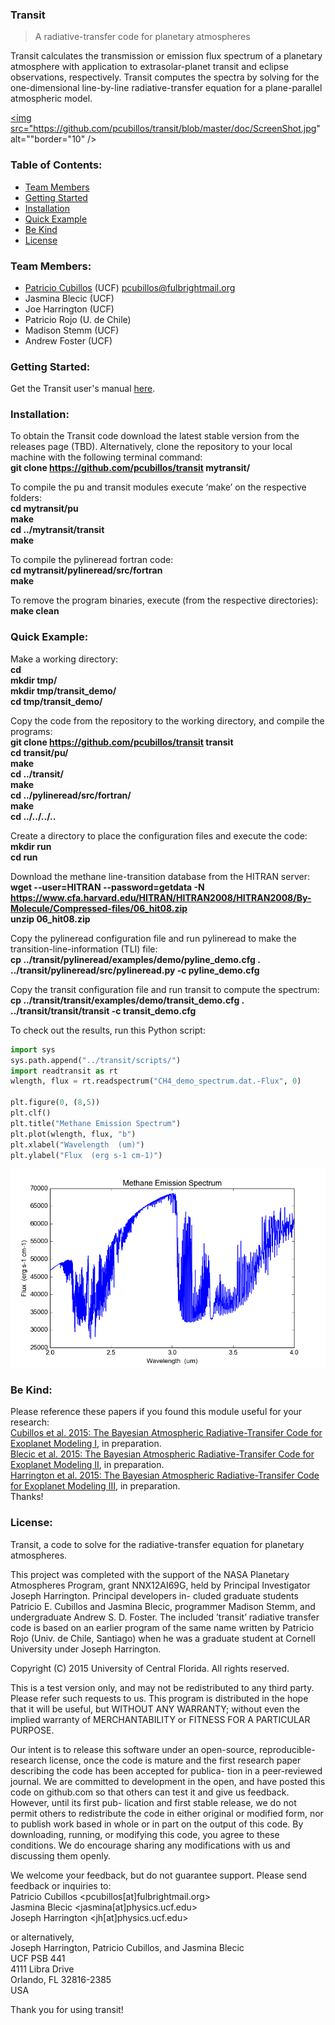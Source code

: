 ### Transit
>A radiative-transfer code for planetary atmospheres  

Transit calculates the transmission or emission flux spectrum of a planetary atmosphere with application to extrasolar-planet transit and eclipse observations, respectively. Transit computes the spectra by solving for the one-dimensional line-by-line radiative-transfer equation for a plane-parallel atmospheric model.  

<a href="https://www.youtube.com/watch?v=-GHBFHyeI14" target="_blank"><img src="https://github.com/pcubillos/transit/blob/master/doc/ScreenShot.jpg" 
alt=""border="10" /></a>

### Table of Contents:
* [Team Members](#team-members)
* [Getting Started](#getting-started)
* [Installation](#installation)
* [Quick Example](#quick-example)
* [Be Kind](#be-kind)
* [License](#license)

### Team Members:
* [Patricio Cubillos](https://github.com/pcubillos/) (UCF) <pcubillos@fulbrightmail.org>
* Jasmina Blecic (UCF)
* Joe Harrington (UCF)
* Patricio Rojo (U. de Chile)
* Madison Stemm (UCF)
* Andrew Foster (UCF)

### Getting Started:
Get the Transit user's manual [here](doc/transitUM.pdf).

### Installation:
To obtain the Transit code download the latest stable version from the releases page (TBD). Alternatively, clone the repository to your local machine with the following terminal command:  
**git clone https://github.com/pcubillos/transit mytransit/**  

To compile the pu and transit modules execute ‘make’ on the respective folders:  
**cd mytransit/pu**  
**make**  
**cd ../mytransit/transit**  
**make**  

To compile the pylineread fortran code:  
**cd mytransit/pylineread/src/fortran**  
**make**  

To remove the program binaries, execute (from the respective directories):  
**make clean**  


### Quick Example:

Make a working directory:  
**cd**  
**mkdir tmp/**  
**mkdir tmp/transit_demo/**  
**cd tmp/transit_demo/**  

Copy the code from the repository to the working directory, and compile the programs:  
**git clone https://github.com/pcubillos/transit transit**  
**cd transit/pu/**  
**make**  
**cd ../transit/**  
**make**  
**cd ../pylineread/src/fortran/**  
**make**  
**cd ../../../..**  

Create a directory to place the configuration files and execute the code:  
**mkdir run**  
**cd run**  

Download the methane line-transition database from the HITRAN server:  
**wget --user=HITRAN --password=getdata -N https://www.cfa.harvard.edu/HITRAN/HITRAN2008/HITRAN2008/By-Molecule/Compressed-files/06_hit08.zip**  
**unzip 06_hit08.zip**

Copy the pylineread configuration file and run pylineread to make the transition-line-information (TLI) file:  
**cp ../transit/pylineread/examples/demo/pyline_demo.cfg .**  
**../transit/pylineread/src/pylineread.py -c pyline_demo.cfg**

Copy the transit configuration file and run transit to compute the spectrum:  
**cp ../transit/transit/examples/demo/transit_demo.cfg .**  
**../transit/transit/transit -c transit_demo.cfg**

To check out the results, run this Python script:
```python
import sys
sys.path.append("../transit/scripts/")
import readtransit as rt
wlength, flux = rt.readspectrum("CH4_demo_spectrum.dat.-Flux", 0)

plt.figure(0, (8,5))
plt.clf()
plt.title("Methane Emission Spectrum")
plt.plot(wlength, flux, "b")
plt.xlabel("Wavelength  (um)")
plt.ylabel("Flux  (erg s-1 cm-1)")
```

<dl >
  <img src="doc/Methane_emission_spectra.png"   width="600">
</dl>


### Be Kind:
Please reference these papers if you found this module useful for your research:  
  [Cubillos et al. 2015: The Bayesian Atmospheric Radiative-Transifer Code for Exoplanet Modeling I](), in preparation.  
  [Blecic et al. 2015: The Bayesian Atmospheric Radiative-Transifer Code for Exoplanet Modeling II](), in preparation.  
  [Harrington et al. 2015: The Bayesian Atmospheric Radiative-Transifer Code for Exoplanet Modeling III](), in preparation.  
Thanks!


### License:

Transit, a code to solve for the radiative-transfer equation for planetary atmospheres.  

This project was completed with the support of the NASA Planetary Atmospheres Program, grant NNX12AI69G, held by Principal Investigator Joseph Harrington. Principal developers in- cluded graduate students Patricio E. Cubillos and Jasmina Blecic, programmer Madison Stemm, and undergraduate Andrew S. D. Foster. The included ’transit’ radiative transfer code is based on an earlier program of the same name written by Patricio Rojo (Univ. de Chile, Santiago) when he was a graduate student at Cornell University under Joseph Harrington.  

Copyright (C) 2015 University of Central Florida. All rights reserved.  

This is a test version only, and may not be redistributed to any third party. Please refer such requests to us. This program is distributed in the hope that it will be useful, but WITHOUT ANY WARRANTY; without even the implied warranty of MERCHANTABILITY or FITNESS FOR A PARTICULAR PURPOSE.  

Our intent is to release this software under an open-source, reproducible-research license, once the code is mature and the first research paper describing the code has been accepted for publica- tion in a peer-reviewed journal. We are committed to development in the open, and have posted this code on github.com so that others can test it and give us feedback. However, until its first pub- lication and first stable release, we do not permit others to redistribute the code in either original or modified form, nor to publish work based in whole or in part on the output of this code. By downloading, running, or modifying this code, you agree to these conditions. We do encourage sharing any modifications with us and discussing them openly.  

We welcome your feedback, but do not guarantee support. Please send feedback or inquiries to:  
Patricio Cubillos <pcubillos[at]fulbrightmail.org>  
Jasmina Blecic <jasmina[at]physics.ucf.edu>  
Joseph Harrington <jh[at]physics.ucf.edu>  

or alternatively,  
Joseph Harrington, Patricio Cubillos, and Jasmina Blecic  
UCF PSB 441  
4111 Libra Drive  
Orlando, FL 32816-2385  
USA  

Thank you for using transit!
